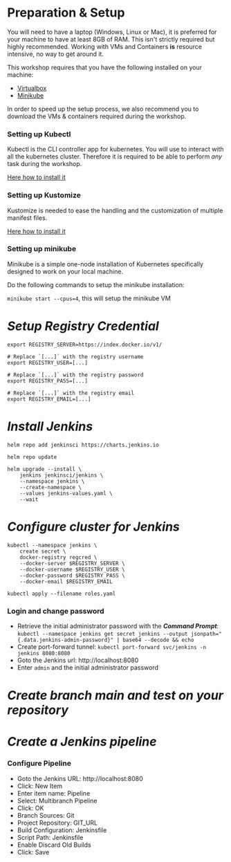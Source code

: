 
# Preparation & Setup

You will need to have a laptop (Windows, Linux or Mac), it is preferred for your machine to have at least 8GB of RAM. This isn't strictly required but highly recommended. Working with VMs and Containers **is** resource intensive, no way to get around it.

This workshop requires that you have the following installed on your machine:
- [Virtualbox](https://www.virtualbox.org/)
- [Minikube](https://github.com/kubernetes/minikube#installation)

In order to speed up the setup process, we also recommend you to download the VMs & containers required during the workshop.

### Setting up Kubectl
Kubectl is the CLI controller app for kubernetes. You will use to interact with all the kubernetes cluster. Therefore it is required to be able to perform *any* task during the workshop.

[Here how to install it](https://kubernetes.io/docs/tasks/tools/install-kubectl/)

### Setting up Kustomize
Kustomize is needed to ease the handling and the customization of multiple
manifest files.

[Here how to install it](https://github.com/kubernetes-sigs/kustomize/blob/master/docs/INSTALL.md)


### Setting up minikube

Minikube is a simple one-node installation of Kubernetes specifically designed to work on your local machine.

Do the following commands to setup the minikube installation:

`minikube start --cpus=4`, this will setup the minikube VM

# ***Setup Registry Credential***
```
export REGISTRY_SERVER=https://index.docker.io/v1/

# Replace `[...]` with the registry username
export REGISTRY_USER=[...]

# Replace `[...]` with the registry password
export REGISTRY_PASS=[...]

# Replace `[...]` with the registry email
export REGISTRY_EMAIL=[...]
```

# ***Install Jenkins***
```
helm repo add jenkinsci https://charts.jenkins.io

helm repo update

helm upgrade --install \
    jenkins jenkinsci/jenkins \
    --namespace jenkins \
    --create-namespace \
    --values jenkins-values.yaml \
    --wait
```
# ***Configure cluster for Jenkins***
```
kubectl --namespace jenkins \
    create secret \
    docker-registry regcred \
    --docker-server $REGISTRY_SERVER \
    --docker-username $REGISTRY_USER \
    --docker-password $REGISTRY_PASS \
    --docker-email $REGISTRY_EMAIL

kubectl apply --filename roles.yaml
```
### Login and change password
- Retrieve the initial administrator password with the ***Command Prompt***: ```kubectl --namespace jenkins get secret jenkins --output jsonpath="{.data.jenkins-admin-password}" | base64 --decode && echo```
- Create port-forward tunnel: ```kubectl port-forward svc/jenkins -n jenkins 8080:8080```
- Goto the Jenkins url: http://localhost:8080
- Enter `admin` and the initial administrator password

# ***Create branch main and test on your repository***

# ***Create a Jenkins pipeline***
### Configure Pipeline
- Goto the Jenkins URL: http://localhost:8080
- Click: New Item
- Enter item name: Pipeline
- Select: Multibranch Pipeline
- Click: OK
- Branch Sources: Git
- Project Repository: GIT_URL
- Build Configuration: Jenkinsfile
- Script Path: Jenkinsfile
- Enable Discard Old Builds
- Click: Save
